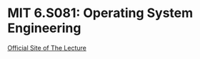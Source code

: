 # MIT 6.S081: Operating System Engineering

[Official Site of The Lecture](https://pdos.csail.mit.edu/6.828/2021/schedule.html)